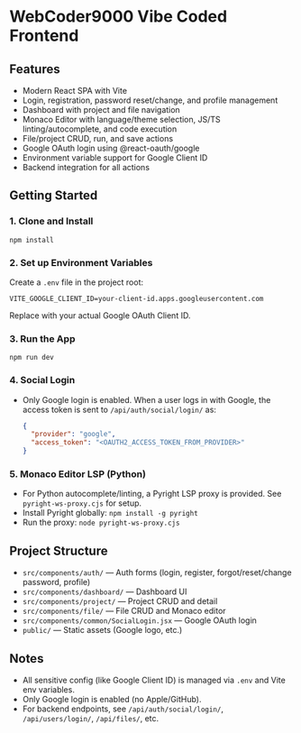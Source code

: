 # WebCoder9000 Vibe Coded Frontend

## Features
- Modern React SPA with Vite
- Login, registration, password reset/change, and profile management
- Dashboard with project and file navigation
- Monaco Editor with language/theme selection, JS/TS linting/autocomplete, and code execution
- File/project CRUD, run, and save actions
- Google OAuth login using @react-oauth/google
- Environment variable support for Google Client ID
- Backend integration for all actions

## Getting Started

### 1. Clone and Install
```
npm install
```

### 2. Set up Environment Variables
Create a `.env` file in the project root:
```
VITE_GOOGLE_CLIENT_ID=your-client-id.apps.googleusercontent.com
```
Replace with your actual Google OAuth Client ID.

### 3. Run the App
```
npm run dev
```

### 4. Social Login
- Only Google login is enabled. When a user logs in with Google, the access token is sent to `/api/auth/social/login/` as:
  ```json
  {
    "provider": "google",
    "access_token": "<OAUTH2_ACCESS_TOKEN_FROM_PROVIDER>"
  }
  ```

### 5. Monaco Editor LSP (Python)
- For Python autocomplete/linting, a Pyright LSP proxy is provided. See `pyright-ws-proxy.cjs` for setup.
- Install Pyright globally: `npm install -g pyright`
- Run the proxy: `node pyright-ws-proxy.cjs`

## Project Structure
- `src/components/auth/` — Auth forms (login, register, forgot/reset/change password, profile)
- `src/components/dashboard/` — Dashboard UI
- `src/components/project/` — Project CRUD and detail
- `src/components/file/` — File CRUD and Monaco editor
- `src/components/common/SocialLogin.jsx` — Google OAuth login
- `public/` — Static assets (Google logo, etc.)

## Notes
- All sensitive config (like Google Client ID) is managed via `.env` and Vite env variables.
- Only Google login is enabled (no Apple/GitHub).
- For backend endpoints, see `/api/auth/social/login/`, `/api/users/login/`, `/api/files/`, etc.

